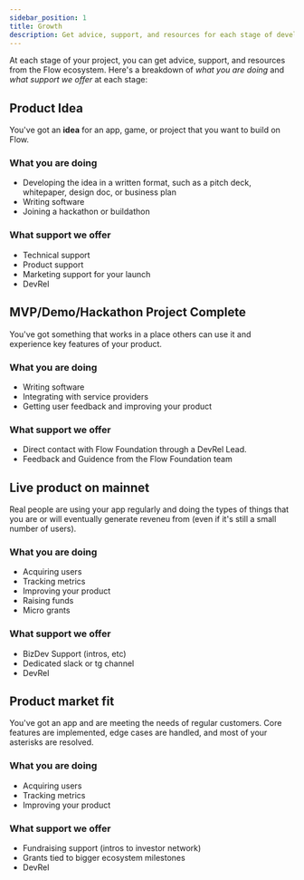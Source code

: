 ```yaml
---
sidebar_position: 1
title: Growth
description: Get advice, support, and resources for each stage of development for your project.
---
```


At each stage of your project, you can get advice, support, and resources from the Flow ecosystem. Here's a breakdown of _what you are doing_ and _what support we offer_ at each stage:

## Product Idea

You've got an **idea** for an app, game, or project that you want to build on Flow.

### What you are doing

* Developing the idea in a written format, such as a pitch deck, whitepaper, design doc, or business plan
* Writing software
* Joining a hackathon or buildathon

### What support we offer

* Technical support
* Product support
* Marketing support for your launch
* DevRel

## MVP/Demo/Hackathon Project Complete

You've got something that works in a place others can use it and experience key features of your product.

### What you are doing

* Writing software
* Integrating with service providers
* Getting user feedback and improving your product

### What support we offer

* Direct contact with Flow Foundation through a DevRel Lead.
* Feedback and Guidence from the Flow Foundation team

## Live product on mainnet

Real people are using your app regularly and doing the types of things that you are or will eventually generate reveneu from (even if it's still a small number of users).

### What you are doing

* Acquiring users
* Tracking metrics
* Improving your product
* Raising funds
* Micro grants

### What support we offer

* BizDev Support (intros, etc)
* Dedicated slack or tg channel
* DevRel

## Product market fit

You've got an app and are meeting the needs of regular customers.  Core features are implemented, edge cases are handled, and most of your asterisks are resolved.

### What you are doing

* Acquiring users
* Tracking metrics
* Improving your product

### What support we offer

* Fundraising support (intros to investor network)
* Grants tied to bigger ecosystem milestones
* DevRel
